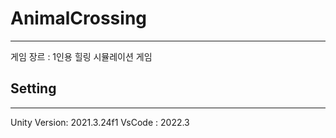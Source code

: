 # AnimalCrossing
***
게임 장르 : 1인용 힐링 시뮬레이션 게임


## Setting
***
Unity Version: 2021.3.24f1
VsCode : 2022.3
